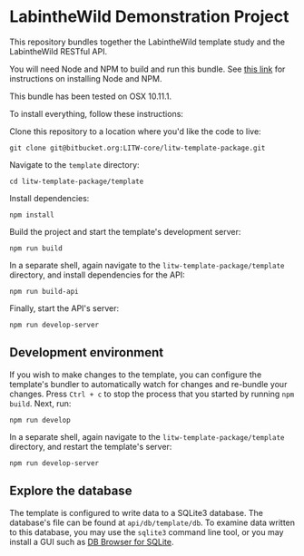 # LabintheWild Demonstration Project

This repository bundles together the LabintheWild template study and the LabintheWild RESTful API.

You will need Node and NPM to build and run this bundle. See [this link](https://nodejs.org/en/) for instructions on installing Node and NPM.

This bundle has been tested on OSX 10.11.1.

To install everything, follow these instructions:

Clone this repository to a location where you'd like the code to live:
```
git clone git@bitbucket.org:LITW-core/litw-template-package.git
```
Navigate to the `template` directory:
```
cd litw-template-package/template
```
Install dependencies:
```
npm install
```
Build the project and start the template's development server:
```
npm run build
```
In a separate shell, again navigate to the `litw-template-package/template` directory, and install dependencies for the API:
```
npm run build-api
```
Finally, start the API's server:
```
npm run develop-server
```

## Development environment
If you wish to make changes to the template, you can configure the template's bundler to automatically watch for changes and re-bundle your changes. Press `Ctrl + c` to stop the process that you started by running `npm build`. Next, run:
```
npm run develop
```
In a separate shell, again navigate to the `litw-template-package/template` directory, and restart the template's server:
```
npm run develop-server
```

## Explore the database

The template is configured to write data to a SQLite3 database. The database's file can be found at `api/db/template/db`. To examine data written to this database, you may use the `sqlite3` command line tool, or you may install a GUI such as [DB Browser for SQLite](http://sqlitebrowser.org/).